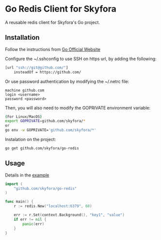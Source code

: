 # Go Redis Client for Skyfora

A reusable redis client for Skyfora's Go project.

## Installation

Follow the instructions from [Go Official Website](https://go.dev/doc/faq#git_https)

Configure the ~/.sshconfig to use SSH on https url, by adding the following:

```bash
[url "ssh://git@github.com/"]
    insteadOf = https://github.com/
```

Or use password authentication by modifying the ~/.netrc file:

```
machine github.com
login <username>
password <password>
```

Then, you will also need to modify the GOPRIVATE environment variable:

```bash
(For Linux/MacOS)
export GOPRIVATE=github.com/skyfora/*
or
go env -w GOPRIVATE='github.com/skyfora/*'
```

Instalation on the project:

```bash
go get github.com/skyfora/go-redis
```

## Usage

Details in the [example](example)

```go
import (
    "github.com/skyfora/go-redis"
)

func main() {
	r := redis.New("localhost:6379", 60)

	err := r.Set(context.Background(), "key1", "value")
	if err != nil {
		panic(err)
	}
}
```
